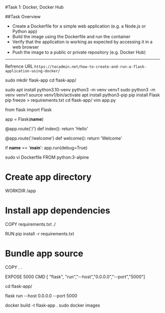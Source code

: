 #Task 1: Docker, Docker Hub

##Task Overview

- Create a Dockerfile for a simple web application (e.g. a Node.js or 
Python app)
- Build the image using the Dockerfile and run the container
- Verify that the application is working as expected by accessing it in a 
web browser
- Push the image to a public or private repository (e.g. Docker Hub)

---

Refrence URL
`https://tecadmin.net/how-to-create-and-run-a-flask-application-using-docker/`


sudo mkdir flask-app 
 cd flask-app/

 sudo apt install python3.10-venv
 python3 -m venv venv1
 sudo python3 -m venv venv1
 source venv1/bin/activate 
apt install python3-pip
pip install Flask 
pip freeze > requirements.txt
cd flask-app/ 
vim app.py


from flask import Flask

app = Flask(__name__)

@app.route('/')
def index():
    return 'Hello'

@app.route('/welcome')
def welcome():
    return 'Welcome'

if __name__ == '__main__':
    app.run(debug=True)

sudo vi Dockerfile
FROM python:3-alpine

# Create app directory
WORKDIR /app

# Install app dependencies
COPY requirements.txt ./

RUN pip install -r requirements.txt

# Bundle app source
COPY . .

EXPOSE 5000
CMD [ "flask", "run","--host","0.0.0.0","--port","5000"]

cd flask-app/

 flask run --host 0.0.0.0 --port 5000

 docker build -t flask-app .
 sudo docker images




